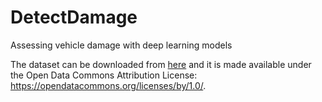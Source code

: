 # DetectDamage
Assessing vehicle damage with deep learning models

The dataset can be downloaded from [here](https://docs.google.com/forms/d/e/1FAIpQLSfuMMGafmiZ35alIgYkZeyGkR6gHhBURjxJPSe6aB6CWjN1EA/viewform) and it is made available under the Open Data Commons Attribution License: https://opendatacommons.org/licenses/by/1.0/. 
